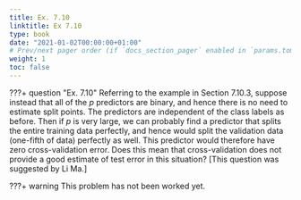 ```yaml
---
title: Ex. 7.10
linktitle: Ex 7.10
type: book
date: "2021-01-02T00:00:00+01:00"
# Prev/next pager order (if `docs_section_pager` enabled in `params.toml`)
weight: 1
toc: false
---
```


???+ question "Ex. 7.10"
    Referring to the example in Section 7.10.3, suppose instead that all of the $p$ predictors are binary, and hence there is no need to estimate split points. The predictors are independent of the class labels as before. Then if $p$ is very large, we can probably find a predictor that splits the entire training data perfectly, and hence would split the validation data (one-fifth of data) perfectly as well. This predictor would therefore have zero cross-validation error. Does this mean that cross-validation does not provide a good estimate of test error in this situation? [This question was suggested by Li Ma.]

???+ warning 
    This problem has not been worked yet.